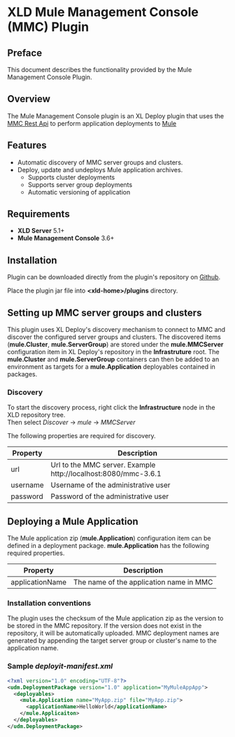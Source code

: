 # XLD Mule Management Console (MMC) Plugin
## Preface ##

This document describes the functionality provided by the Mule Management Console Plugin.


## Overview ##

The Mule Management Console plugin is an XL Deploy plugin that uses the [MMC Rest Api](https://docs.mulesoft.com/mule-management-console/v/3.7/rest-api-reference) to perform application deployments to [Mule](https://www.mulesoft.com/platform/mule)

## Features ##

* Automatic discovery of MMC server groups and clusters.
* Deploy, update and undeploys Mule application archives.
	* Supports cluster deployments
	* Supports server group deployments
	* Automatic versioning of application

## Requirements ##

* **XLD Server** 5.1+
* **Mule Management Console** 3.6+
		

## Installation ##

Plugin can be downloaded directly from the plugin's repository on [Github](https://github.com/xebialabs-community/xld-mule-mc-plugin/releases).

Place the plugin jar file into __&lt;xld-home&gt;/plugins__ directory.

## Setting up MMC server groups and clusters ##

This plugin uses XL Deploy's discovery mechanism to connect to MMC and discover the configured server groups and clusters.  The discovered items (__mule.Cluster__, __mule.ServerGroup__) are stored under the __mule.MMCServer__ configuration item in XL Deploy's repository in the __Infrastruture__ root. The __mule.Cluster__ and __mule.ServerGroup__ containers can then be added to an environment as targets for a __mule.Application__ deployables contained in packages.

### Discovery ###

To start the discovery process, right click the __Infrastructure__ node in the XLD repository tree.  
Then select _Discover_ -> _mule_ -> _MMCServer_

The following properties are required for discovery.

| Property | Description |
| -------- | ----------- |
| url   | Url to the MMC server. Example http://localhost:8080/mmc-3.6.1 |
| username | Username of the administrative user |
| password | Password of the administrative user |


## Deploying a Mule Application ##

The Mule application zip (__mule.Application__) configuration item can be defined in a deployment package. __mule.Application__ has the following required properties.

| Property | Description | 
| -------- | ----------- |
| applicationName | The name of the application name in MMC | 
         
### Installation conventions ###

The plugin uses the checksum of the Mule application zip as the version to be stored in the MMC repository. If the version does not exist in the repository, it will be automatically uploaded.  MMC deployment names are generated by appending the target server group or cluster's name to the application name.

### Sample _deployit-manifest.xml_ ###

```xml
<?xml version="1.0" encoding="UTF-8"?>
<udm.DeploymentPackage version="1.0" application="MyMuleAppApp">
  <deployables>
    <mule.Application name="MyApp.zip" file="MyApp.zip">
      <applicationName>HelloWorld</applicationName>
    </mule.Applicaiton>
  </deployables>
</udm.DeploymentPackage>
```
